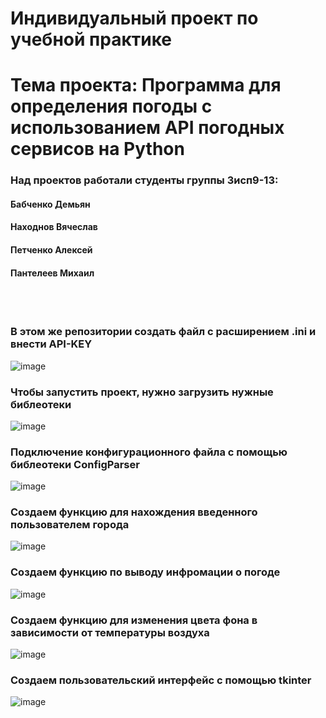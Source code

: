 <h1>Индивидуальный проект по учебной практике</h1>
<h1>Тема проекта: Программа для определения погоды с использованием API погодных сервисов на
Python</h1>
<h3>Над проектов работали студенты группы 3исп9-13:</h3>
<h4>Бабченко Демьян</h4>
<h4>Находнов Вячеслав</h4>
<h4>Петченко Алексей</h4>
<h4>Пантелеев Михаил</h4>
<br>
<br>

<h3>В этом же репозитории создать файл с расширением .ini и внести API-KEY</h3>

![image](https://user-images.githubusercontent.com/107403672/229727938-aaea33be-290d-482d-af7a-b632ee7e7637.png)

<h3>Чтобы запустить проект, нужно загрузить нужные библеотеки</h3>

![image](https://user-images.githubusercontent.com/107403672/229728039-e983e100-850b-4200-8c5c-6552ec219905.png)

<h3>Подключение конфигурационного файла с помощью библеотеки ConfigParser</h3>

![image](https://user-images.githubusercontent.com/107403672/229728124-d3755885-a9a3-4d45-a334-39c39b5e43c8.png)

<h3>Создаем функцию для нахождения введенного пользователем города</h3>

![image](https://user-images.githubusercontent.com/107403672/229728228-a7910de2-bb28-49f8-a183-c738cec45025.png)

<h3>Создаем функцию по выводу инфромации о погоде</h3>

![image](https://user-images.githubusercontent.com/107403672/229728319-50725ef0-f3f7-4702-98fb-227f5f1a6cb7.png)

<h3>Создаем функцию для изменения цвета фона в зависимости от температуры воздуха</h3>

![image](https://user-images.githubusercontent.com/107403672/229728373-082f7d28-7646-46d0-9801-234b777136cc.png)

<h3>Создаем пользовательский интерфейс с помощью tkinter</h3>

![image](https://user-images.githubusercontent.com/107403672/229728431-65e33daa-fa8a-4992-a8cf-d49a4ee75bfb.png)
